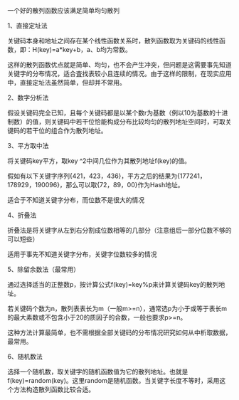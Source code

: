 一个好的散列函数应该满足简单均匀散列

1、直接定址法

关键码本身和地址之间存在某个线性函数关系时，散列函数取为关键码的线性函数，即：H(key)=a*key+b，a、b均为常数。

这样的散列函数优点就是简单、均匀，也不会产生冲突，但问题是这需要事先知道关键字的分布情况，适合査找表较小且连续的情况。由于这样的限制，在现实应用中，直接定址法虽然简单，但却并不常用。

2、数字分析法

假设关键码完全已知，且每个关键码都是以某个数r为基数（例以10为基数的十进制数）的值，则关键码中若干位恰能构成分布比较均匀的散列地址空间时，可取关键码的若干位的组合作为散列地址。

3、平方取中法

将关键码key平方，取key ^2中间几位作为其散列地址f(key)的值。

假如有以下关键字序列{421，423，436}，平方之后的结果为{177241，178929，190096}，那么可以取{72，89，00}作为Hash地址。

适合于不知道关键字分布，而位数不是很大的情况

4、折叠法

折叠法是将关键字从左到右分割成位数相等的几部分（注意组后一部分位数不够的可以短些）

适用于事先不知道关键字分布，关键字位数较多的情况

5、除留余数法（最常用）

通过选择适当的正整数p，按计算公式f(key)=key%p来计算关键码key的散列地址。

若关键码个数为n，散列表表长为m（一般m>=n），通常选p为小于或等于表长m的最大素数或不包含小于20的质因子的合数，一般也要求p>=n。

这种方法计算最简单，也不需根据全部关键码的分布情况研究如何从中析取数据，最常用。

6、随机数法

选择一个随机数，取关键字的随机函数值为它的散列地址。也就是f(key)=random(key)。这里random是随机函数。当关键字长度不等时，采用这个方法构造散列函数比较合适。